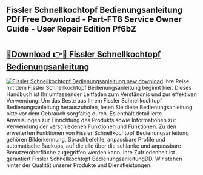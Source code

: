 ## Fissler Schnellkochtopf Bedienungsanleitung PDf Free Download - Part-FT8 Service Owner Guide - User Repair Edition Pf6bZ

# <h2><a href="http://df5vlgr.blite.top/?on=Fissler+Schnellkochtopf+Bedienungsanleitung">🔗Download 👉🔴 Fissler Schnellkochtopf Bedienungsanleitung</a></h2>

[![Fissler Schnellkochtopf Bedienungsanleitung new download](https://i.imgur.com/lujVjoI.png)](http://df5vlgr.blite.top/?on=Fissler+Schnellkochtopf+Bedienungsanleitung)
Ihre Reise mit dem Fissler Schnellkochtopf Bedienungsanleitung beginnt hier. Dieses Handbuch ist Ihr umfassender Leitfaden zum Verständnis und zur effektiven Verwendung. Um das Beste aus Ihrem Fissler Schnellkochtopf Bedienungsanleitung herauszuholen, lesen Sie diese Bedienungsanleitung bitte vor dem Gebrauch sorgfältig durch. Es enthält detaillierte Anweisungen zur Einrichtung des Produkts sowie Informationen zur Verwendung der verschiedenen Funktionen und Funktionen. Zu den erweiterten Funktionen von Fissler Schnellkochtopf Bedienungsanleitung gehören Bilderkennung, Sprachbefehle, anpassbare Profile und automatische Backups, auf die alle über die schlanke und anpassbare Benutzeroberfläche zugegriffen werden kann. Ihre Zufriedenheit ist garantiert Fissler Schnellkochtopf BedienungsanleitungDD. Wir stehen hinter der Qualität unserer Produkte und Dienstleistungen.
